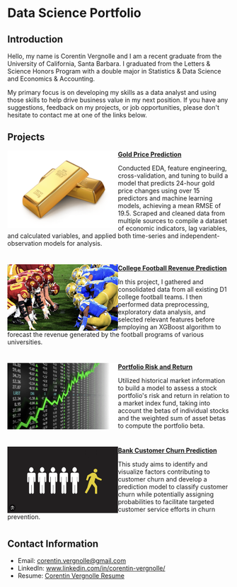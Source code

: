 # Data Science Portfolio

## Introduction

Hello, my name is Corentin Vergnolle and I am a recent graduate from the University of California, Santa Barbara. I graduated from the Letters & Science Honors Program with a double major in Statistics & Data Science and Economics & Accounting.

My primary focus is on developing my skills as a data analyst and using those skills to help drive business value in my next position. If you have any suggestions, feedback on my projects, or job opportunities, please don't hesitate to contact me at one of the links below.

## Projects

<img align="left" width="250" height="175" src="Images/Gold.png"> **[Gold Price Prediction](https://github.com/cvergnolle/Data-Science-Portfolio/blob/e90b0245d7c3a93a9d93bee622e87e5fa56d40f5/Projects/Gold%20Price%20Prediction/PSTAT131FinalProject.html)**

Conducted EDA, feature engineering, cross-validation, and tuning to build a model that predicts 24-hour gold price changes using over 15 predictors and machine learning models, achieving a mean RMSE of 19.5. Scraped and cleaned data from multiple sources to compile a dataset of economic indicators, lag variables, and calculated variables, and applied both time-series and independent-observation models for analysis.

#

<img align="left" width="250" height="150" src="Images/College Football.png"> **[College Football Revenue Prediction](https://github.com/cvergnolle/Data-Science-Portfolio/tree/ebde429051fc217cac4ca789f44252598954ed9d/Projects/College%20Football%20Revenue%20Prediction)**

In this project, I gathered and consolidated data from all existing D1 college football teams. I then performed data preprocessing, exploratory data analysis, and selected relevant features before employing an XGBoost algorithm to forecast the revenue generated by the football programs of various universities.

#

<img align="left" width="250" height="150" src="Images/Portfolio Risk.png"> **[Portfolio Risk and Return](https://github.com/cvergnolle/Data-Science-Portfolio/tree/cfdc857257fed70bd7aefd09eec048d87238478a/Projects/Portfolio%20Risk%20%26%20Return)**

Utilized historical market information to build a model to assess a stock portfolio's risk and return in relation to a market index fund, taking into account the betas of individual stocks and the weighted sum of asset betas to compute the portfolio beta.

#

<img align="left" width="250" height="150" src="Images/Customer Churn.png"> **[Bank Customer Churn Prediction](https://github.com/cvergnolle/Data-Science-Portfolio/tree/cfdc857257fed70bd7aefd09eec048d87238478a/Projects/Customer%20Churn%20Prediction)**

This study aims to identify and visualize factors contributing to customer churn and develop a prediction model to classify customer churn while potentially assigning probabilities to facilitate targeted customer service efforts in churn prevention.

#

## Contact Information

- Email: corentin.vergnolle@gmail.com
- LinkedIn: www.linkedin.com/in/corentin-vergnolle/
- Resume: [Corentin Vergnolle Resume](Images/Resume.pdf)


